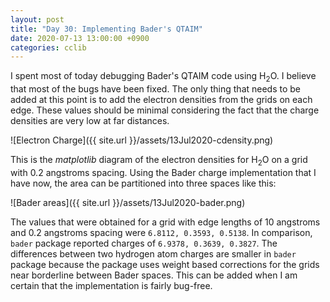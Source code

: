 ```yaml
---
layout: post
title: "Day 30: Implementing Bader's QTAIM"
date: 2020-07-13 13:00:00 +0900
categories: cclib
---
```


I spent most of today debugging Bader's QTAIM code using H<sub>2</sub>O. I believe that most of the bugs have been fixed. The only thing that needs to be added at this point is to add the electron densities from the grids on each edge. These values should be minimal considering the fact that the charge densities are very low at far distances.

![Electron Charge]({{ site.url }}/assets/13Jul2020-cdensity.png)

This is the *matplotlib* diagram of the electron densities for H<sub>2</sub>O on a grid with 0.2 angstroms spacing. Using the Bader charge implementation that I have now, the area can be partitioned into three spaces like this:

![Bader areas]({{ site.url }}/assets/13Jul2020-bader.png)

The values that were obtained for a grid with edge lengths of 10 angstroms and 0.2 angstroms spacing were `6.8112, 0.3593, 0.5138`. In comparison, `bader` package reported charges of `6.9378, 0.3639, 0.3827`. The differences between two hydrogen atom charges are smaller in `bader` package because the package uses weight based corrections for the grids near borderline between Bader spaces. This can be added when I am certain that the implementation is fairly bug-free.

